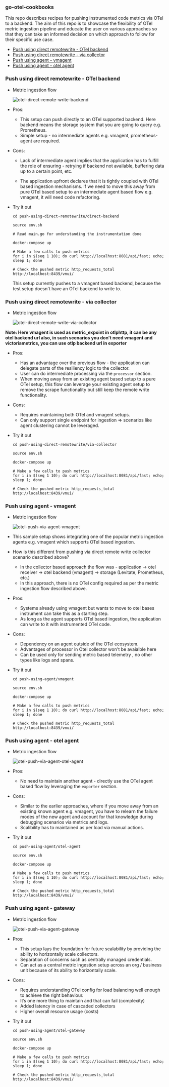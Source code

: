 ### go-otel-cookbooks

This repo describes recipes for pushing instrumented code metrics via OTel to a backend.
The aim of this repo is to showcase the flexibility of OTel metric ingestion pipeline
and educate the user on various approaches so that they can take an informed decision on
which approach to follow for their specific use case.

* [Push using direct remotewrite - OTel backend](#push-using-direct-remotewrite---otel-backend)
* [Push using direct remotewrite - via collector](#push-using-direct-remotewrite---via-collector)
* [Push using agent - vmagent](#push-using-agent---vmagent)
* [Push using agent - otel agent](#push-using-agent---otel-agent)

### Push using direct remotewrite - OTel backend

- Metric ingestion flow

  ![otel-direct-remote-write-backend](images/otel-direct-remote-write-backend.png)

- Pros:

  - This setup can push directly to an OTel supported backend. Here backend means the storage system that you are going to query e.g. Prometheus.
  - Simple setup - no intermediate agents e.g. vmagent, prometheus-agent are required.

- Cons:

  - Lack of intermediate agent implies that the application has to fulfill the role of ensuring - retrying
    if backend not available, buffering data up to a certain point, etc.

  - The application upfront declares that it is tightly coupled with OTel based ingestion mechanisms. If we need
    to move this away from pure OTel based setup to an intermediate agent based flow e.g. vmagent, it will need
    code refactoring.

- Try it out

  ```
  cd push-using-direct-remotewrite/direct-backend

  source env.sh

  # Read main.go for understanding the instrumentation done

  docker-compose up

  # Make a few calls to push metrics
  for i in $(seq 1 10); do curl http://localhost:8081/api/fast; echo; sleep 1; done

  # Check the pushed metric http_requests_total
  http://localhost:8439/vmui/
  ```

  This setup currently pushes to a vmagent based backend, because the test setup doesn't have an OTel backend to write to.

### Push using direct remotewrite - via collector

- Metric ingestion flow

  ![otel-direct-remote-write-via-collector](images/otel-direct-remote-write-via-collector.png)

**Note: Here vmagent is used as metric_expoint in otlphttp, it can be any otel backend url also, in such scenarios you don't need vmagent and victoriametrics, you can use otlp backend url in exporter**

- Pros:
  - Has an advantage over the previous flow - the application can delegate parts of the resiliency logic to the
    collector.
  - User can do intermediate processing via the `processor` section.
  - When moving away from an existing agent based setup to a pure OTel setup, this flow can leverage your existing agent setup
    to remove the scrape functionality but still keep the remote write functionality.

- Cons:
  - Requires maintaining both OTel and vmagent setups.
  - Can only support single endpoint for ingestion => scenarios like agent clustering cannot be leveraged.

- Try it out

  ```
  cd push-using-direct-remotewrite/via-collector

  source env.sh

  docker-compose up

  # Make a few calls to push metrics
  for i in $(seq 1 10); do curl http://localhost:8081/api/fast; echo; sleep 1; done

  # Check the pushed metric http_requests_total
  http://localhost:8439/vmui/
  ```

### Push using agent - vmagent

- Metric ingestion flow

  ![otel-push-via-agent-vmagent](images/otel-push-via-agent-vmagent.png)

- This sample setup shows integrating one of the popular metric ingestion agents e.g. vmagent which supports OTel based ingestion.

- How is this different from pushing via direct remote write collector scenario described above?
  - In the collector based approach the flow was - application -> otel receiver -> otel backend (vmagent) -> storage (Levitate, Prometheus, etc.)
  - In this approach, there is no OTel config required as per the metric ingestion flow described above.

- Pros:
  - Systems already using vmagent but wants to move to otel bases instrument can take this as a starting step.
  - As long as the agent supports OTel based ingestion, the application can write to it with instrumented OTel code.

- Cons:
  - Dependency on an agent outside of the OTel ecosystem.
  - Advantages of processor in Otel collector won't be avaialble here
  - Can be used only for sending metric based telemetry , no other types like logs and spans.

- Try it out

  ```
  cd push-using-agent/vmagent

  source env.sh

  docker-compose up

  # Make a few calls to push metrics
  for i in $(seq 1 10); do curl http://localhost:8081/api/fast; echo; sleep 1; done

  # Check the pushed metric http_requests_total
  http://localhost:8439/vmui/
  ```

### Push using agent - otel agent

- Metric ingestion flow

  ![otel-push-via-agent-otel-agent](images/otel-push-via-agent-otel-agent.png)

- Pros:
  - No need to maintain another agent - directly use the OTel agent based flow by leveraging the `exporter` section.

- Cons:
  - Similar to the earlier approaches, where if you move away from an existing known agent e.g. vmagent, you have to relearn the failure modes
    of the new agent and account for that knowledge during debugging scenarios via metrics and logs.
  - Scalibility has to maintained as per load via manual actions.

- Try it out

  ```
  cd push-using-agent/otel-agent

  source env.sh

  docker-compose up

  # Make a few calls to push metrics
  for i in $(seq 1 10); do curl http://localhost:8081/api/fast; echo; sleep 1; done

  # Check the pushed metric http_requests_total
  http://localhost:8439/vmui/
  ```

### Push using agent - gateway

- Metric ingestion flow

  ![otel-push-via-agent-gateway](images/otel-push-via-agent-gateway.png)

- Pros:
  - This setup lays the foundation for future scalability by providing the ability to horizontally scale collectors.
  - Separation of concerns such as centrally managed credentials.
  - Can act as a central metric ingestion setup across an org / business unit because of its ability to horizontally scale.

- Cons:
  - Requires understanding OTel config for load balancing well enough to achieve the right behaviour.
  - It’s one more thing to maintain and that can fail (complexity)
  - Added latency in case of cascaded collectors
  - Higher overall resource usage (costs)

- Try it out

  ```
  cd push-using-agent/otel-gateway

  source env.sh

  docker-compose up

  # Make a few calls to push metrics
  for i in $(seq 1 10); do curl http://localhost:8081/api/fast; echo; sleep 1; done

  # Check the pushed metric http_requests_total
  http://localhost:8439/vmui/

  ```
